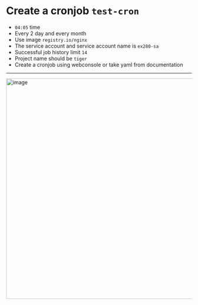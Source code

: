 # Create a cronjob `test-cron`
- `04:05` time
- Every 2 day and every month
- Use image `registry.io/nginx`
- The service account and service account name is `ex280-sa`
- Successful job history limit `14`
- Project name should be `tiger`
- Create a cronjob using webconsole or take yaml from documentation
---


<img width="599" alt="image" src="https://github.com/user-attachments/assets/7eb3c9db-7066-4c4b-a2e7-d3d195ab287a" />
